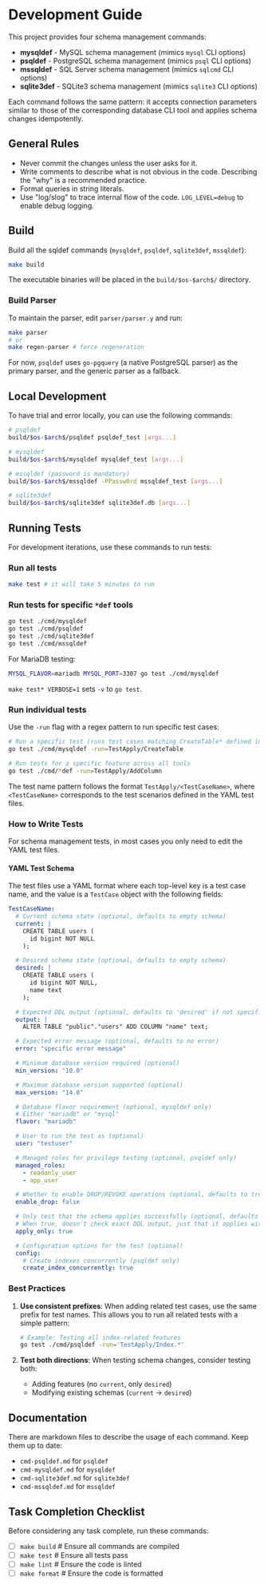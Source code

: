 # Development Guide

This project provides four schema management commands:

- **mysqldef** - MySQL schema management (mimics `mysql` CLI options)
- **psqldef** - PostgreSQL schema management (mimics `psql` CLI options)
- **mssqldef** - SQL Server schema management (mimics `sqlcmd` CLI options)
- **sqlite3def** - SQLite3 schema management (mimics `sqlite3` CLI options)

Each command follows the same pattern: it accepts connection parameters similar to those of the corresponding database CLI tool and applies schema changes idempotently.

## General Rules

* Never commit the changes unless the user asks for it.
* Write comments to describe what is not obvious in the code. Describing the "why" is a recommended practice.
* Format queries in string literals.
* Use "log/slog" to trace internal flow of the code. `LOG_LEVEL=debug` to enable debug logging.

## Build

Build all the sqldef commands (`mysqldef`, `psqldef`, `sqlite3def`, `mssqldef`):

```sh
make build
```

The executable binaries will be placed in the `build/$os-$arch$/` directory.

### Build Parser

To maintain the parser, edit `parser/parser.y` and run:

```sh
make parser
# or
make regen-parser # force regeneration
```

For now, `psqldef` uses `go-pgquery` (a native PostgreSQL parser) as the primary parser,
and the generic parser as a fallback.

## Local Development

To have trial and error locally, you can use the following commands:

```sh
# psqldef
build/$os-$arch$/psqldef psqldef_test [args...]

# mysqldef
build/$os-$arch$/mysqldef mysqldef_test [args...]

# mssqldef (password is mandatory)
build/$os-$arch$/mssqldef -PPassw0rd mssqldef_test [args...]

# sqlite3def
build/$os-$arch$/sqlite3def sqlite3def.db [args...]
```

## Running Tests

For development iterations, use these commands to run tests:

### Run all tests

```sh
make test # it will take 5 minutes to run
```

### Run tests for specific `*def` tools

```sh
go test ./cmd/mysqldef
go test ./cmd/psqldef
go test ./cmd/sqlite3def
go test ./cmd/mssqldef
```

For MariaDB testing:

```sh
MYSQL_FLAVOR=mariadb MYSQL_PORT=3307 go test ./cmd/mysqldef
```

`make test* VERBOSE=1` sets `-v` to `go test`.

### Run individual tests

Use the `-run` flag with a regex pattern to run specific test cases:

```sh
# Run a specific test (runs test cases matching CreateTable* defined in the YAML test files)
go test ./cmd/mysqldef -run=TestApply/CreateTable

# Run tests for a specific feature across all tools
go test ./cmd/*def -run=TestApply/AddColumn
```

The test name pattern follows the format `TestApply/<TestCaseName>`, where `<TestCaseName>` corresponds to the test scenarios defined in the YAML test files.

### How to Write Tests

For schema management tests, in most cases you only need to edit the YAML test files.

#### YAML Test Schema

The test files use a YAML format where each top-level key is a test case name, and the value is a `TestCase` object with the following fields:

```yaml
TestCaseName:
  # Current schema state (optional, defaults to empty schema)
  current: |
    CREATE TABLE users (
      id bigint NOT NULL
    );

  # Desired schema state (optional, defaults to empty schema)
  desired: |
    CREATE TABLE users (
      id bigint NOT NULL,
      name text
    );

  # Expected DDL output (optional, defaults to 'desired' if not specified)
  output: |
    ALTER TABLE "public"."users" ADD COLUMN "name" text;

  # Expected error message (optional, defaults to no error)
  error: "specific error message"

  # Minimum database version required (optional)
  min_version: "10.0"

  # Maximum database version supported (optional)
  max_version: "14.0"

  # Database flavor requirement (optional, mysqldef only)
  # Either "mariadb" or "mysql"
  flavor: "mariadb"

  # User to run the test as (optional)
  user: "testuser"

  # Managed roles for privilege testing (optional, psqldef only)
  managed_roles:
    - readonly_user
    - app_user

  # Whether to enable DROP/REVOKE operations (optional, defaults to true)
  enable_drop: false

  # Only test that the schema applies successfully (optional, defaults to false)
  # When true, doesn't check exact DDL output, just that it applies without error
  apply_only: true

  # Configuration options for the test (optional)
  config:
    # Create indexes concurrently (psqldef only)
    create_index_concurrently: true
```

### Best Practices

1. **Use consistent prefixes**: When adding related test cases, use the same prefix for test names. This allows you to run all related tests with a simple pattern:
   ```sh
   # Example: Testing all index-related features
   go test ./cmd/psqldef -run='TestApply/Index.*'
   ```

2. **Test both directions**: When testing schema changes, consider testing both:
   - Adding features (no `current`, only `desired`)
   - Modifying existing schemas (`current` → `desired`)

## Documentation

There are markdown files to describe the usage of each command. Keep them up to date:

* `cmd-psqldef.md` for `psqldef`
* `cmd-mysqldef.md` for `mysqldef`
* `cmd-sqlite3def.md` for `sqlite3def`
* `cmd-mssqldef.md` for `mssqldef`

## Task Completion Checklist

Before considering any task complete, run these commands:

* [ ] `make build`  # Ensure all commands are compiled
* [ ] `make test`   # Ensure all tests pass
* [ ] `make lint`   # Ensure the code is linted
* [ ] `make format` # Ensure the code is formatted
